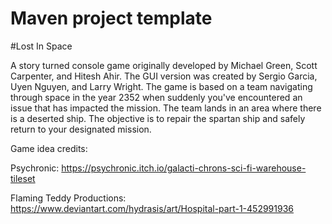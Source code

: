 # Maven project template
#Lost In Space

A story turned console game originally developed by Michael Green, 
Scott Carpenter, and Hitesh Ahir. The GUI version was created by Sergio Garcia,
Uyen Nguyen, and Larry Wright. The game is based on a team navigating 
through space in the year 2352 when suddenly you've encountered an issue that
has impacted the mission. The team lands in an area where there is a deserted 
ship. The objective is to repair the spartan ship and safely return to your 
designated mission. 


Game idea credits:

Psychronic:
https://psychronic.itch.io/galacti-chrons-sci-fi-warehouse-tileset

Flaming Teddy Productions:
https://www.deviantart.com/hydrasis/art/Hospital-part-1-452991936
